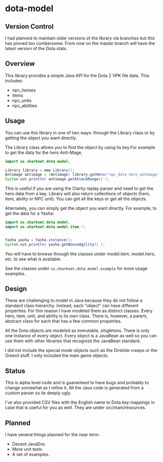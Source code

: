 # dota-model

## Version Control
I had planned to maintain older versions of the library via branches but this has proved too cumbersome. From now on the master branch will have the latest version of the Dota stats.

## Overview
This library provides a simple Java API for the Dota 2 VPK file data. This includes:
 
 * npc_heroes
 * items
 * npc_units
 * npc_abilities
 
## Usage
You can use this library in one of two ways: through the Library class or by getting the object you want directly.

The Library class allows you to find the object by using its key.For example to get the data for the hero Anti-Mage,

```java
import us.sharknet.dota.model;

Library library = new Library();
Antimage antimage = (Antimage) library.getHero("npc_dota_hero_antimage");
System.out.println( antimage.getAttackRange() );
```  

This is useful if you are using the Clarity replay parser and need to get the hero data from a key. Library will also return collections of objects (hero, item, ability or NPC unit). You can get all the keys or get all the objects.
  
Alternately, you can simply get the object you want directly. For example, to get the data for a Yasha:

```java
import us.sharknet.dota.model;
import us.sharknet.dota.model.item.*;


Yasha yasha = Yasha.instance();
System.out.println( yasha.getBonusAgility() );
```  

You will have to browse through the classes under model.item, model.hero, etc. to see what is available.

See the classes under ```us.sharknet.dota.model.example``` for more usage examples.

## Design
 
These are challenging to model in Java because they do not follow a standard class hierarchy. Instead, each "object" can have different properties. For this reason I have modeled them as distinct classes. Every hero, item, unit, and ability is its own class. There is, however, a parent, abstract class for each that has a few common properties.
 
All the Dota objects are modeled as immutable, singletons. There is only one instance of every object. Every object is a JavaBean as well so you can use them with other libraries that recognize the JavaBean standard.

I did not include the special mode objects such as the Diretide creeps or the Greevil stuff. I only included the main game objects.

## Status
This is alpha level code and is guaranteed to have bugs and probably to change somewhat as I refine it. All the Java code is generated from a custom parser so its deeply ugly.  

I've also provided CSV files with the English name to Dota key mappings in case that is useful for you as well. They are under src/main/resources.

## Planned
I have several things planned for the near term:
* Decent JavaDoc
* More unit tests
* A set of examples.